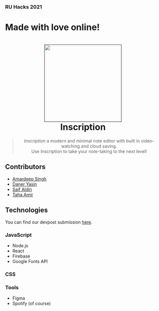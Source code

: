 ### RU Hacks 2021

# Made with love online!

<h1 align="center">
  <a href=""><img src="assets/img/mic.gif" width="250"/></a>
  <br>
  Inscription
</h1>

<blockquote align="center">
  <em>Inscription</em> a modern and minimal note editor with built in video-watching and cloud saving.<br>
  Use Inscription to take your note-taking to the next level!
</blockquote>

## Contributors

- [Amardeep Singh](https://github.com/amardeep-1)<br>
- [Daner Yasin](https://github.com/danerkestey)<br>
- [Saif Aldin](https://github.com/saifaldin14)<br>
- [Taha Amir](https://github.com/mashwaniT)<br>

## Technologies

You can find our devpost submission [here](https://devpost.com/software/karaokebot).

### JavaScript

- Node.js
- React
- Firebase
- Google Fonts API

### CSS

### Tools

- Figma
- Spotify (of course)
